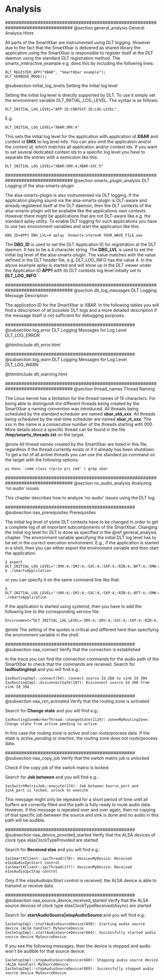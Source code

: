 # Analysis

#################################################################################
@section general_analysis General Analysis Hints

All parts of the SmartXbar are instrumented using DLT logging. However due to the fact that the SmartXbar is delivered as shared library the application using
the SmartXbar is responsible to register itself at the DLT daemon using the standard DLT registration method. The smartx_interactive_example e.g. does this by
including the following lines:

~~~~~~~~~~{.cpp}
DLT_REGISTER_APP("XBAR", "SmartXbar example");
DLT_VERBOSE_MODE();
~~~~~~~~~~

@subsection initial_log_levels Setting the initial log level

Setting the initial log level is directly supported by DLT. To use it simply set the environment variable
DLT\_INITIAL\_LOG\_LEVEL. The syntax is as follows:

    DLT_INITIAL_LOG_LEVEL="APP-ID:CONTEXT-ID:LOG-LEVEL"

E.g.

    DLT_INITIAL_LOG_LEVEL="XBAR:SMX:4"

This sets the initial log level for the application with application id **XBAR** and context id **SMX** to log level info. You can also omit the application and/or the context id, which matches all application and/or context ids. If you want to set several dedicated context ids to a specific log level you have to separate the entries with a semicolon like this:

    DLT_INITIAL_LOG_LEVEL="XBAR:SMX:4;XBAR:SXC:5"


#################################################################################
@section smartx_plugin_analysis DLT Logging of the alsa-smartx-plugin

The alsa-smartx-plugin is also instrumented via DLT logging. If the application playing sound via the alsa-smartx-plugin is DLT-aware and already registered
itself at the DLT daemon, then the DLT contexts of the alsa-smartx-plugin will be available like the applications own contexts. However there might be applications
that are not DLT-aware like e.g. the standard aplay utility. To enable DLT logging for such applications you have to use two environment variables and
start the application like this:

    DBG_ID=APP1 DBG_LVL=4 aplay -Dsmartx:stereo0 YOUR_WAVE_FILE.wav

The **DBG_ID** is used to set the DLT Application ID for registration at the DLT daemon. It has to be a 4 character string.
The **DBG_LVL** is used to set the initial log level of the alsa-smartx-plugin. The value matches with the value defined in the DLT header
file, e.g. DLT_LOG_INFO has the value 4. In the above example aplay is started
and will show up in the DLT viewer under the Application ID **APP1** with its DLT contexts log level initially set to **DLT_LOG_INFO**.

#################################################################################
@section dlt_log_messages DLT Logging Message Description

The application ID for the SmartXbar is *XBAR*. In the following tables you will find a description of all possible DLT logs
and a more detailed description if the message itself is not sufficient for debugging purposes.

################################################
@subsection log_error DLT Logging Messages for Log Level DLT_LOG_ERROR

@htmlinclude dlt_error.html


################################################
@subsection log_warn DLT Logging Messages for Log Level DLT_LOG_WARN

@htmlinclude dlt_warning.html


#################################################################################
@section thread_names Thread Naming

The Linux kernel has a limitation for the thread names of 15 characters. For being able to distinguish the different threads being created by the SmartXbar a naming convention was introduced. All threads being scheduled by the standard scheduler are named
**xbar\_std\_xxx**. All threads being scheduled by the real-time scheduler are named **xbar\_rt\_xxx**. The *xxx* in the name is a consecutive number of the threads starting with 000.
More details about a specific thread can be found in the file <b>/tmp/smartx_threads.txt</b> on the target.

@note All thread names created by the SmartXbar are listed in this file, regardless if the thread currently exists or if it already has been shutdown. To get a list of all active threads you can use the standard ps command on the target with the following options:

    ps Haxo 'comm class rtprio pri cmd' | grep xbar


#################################################################################
@section no_audio_analysis Analyzing 'no audio' issues

This chapter describes how to analyze 'no audio' issues using the DLT log.

################################################
@subsection naa_prerequisites Prerequisites

The initial log level of some DLT contexts have to be changed in order to get a complete log of all important subcomponents of the SmartXbar. Changing the initial log level for DLT is done as specified in the @ref general_analysis chapter. The environment variable specifying the initial DLT log level has to be set in the correct execution environment. E.g., if the application is started in a shell, then you can either export the environment variable and then start the application:

    $ export DLT_INITIAL_LOG_LEVEL=":SMX:4;:SMJ:4;:SXC:4;:SXP:4;:RZN:4;:BFT:4;:SMW:4;:AHD:4;:CFG:4;:ROU:4;:RBM:4;:EVT:4;:MDL:4;:PFW:4"
    $ ./smartxApplication

or you can specify it on the same command line like that:

    $ DLT_INITIAL_LOG_LEVEL=":SMX:4;:SMJ:4;:SXC:4;:SXP:4;:RZN:4;:BFT:4;:SMW:4;:AHD:4;:CFG:4;:ROU:4;:RBM:4;:EVT:4;:MDL:4;:PFW:4" ./smartxApplication

If the application is started using systemd, then you have to add the following line to the corresponding service file:

    Environment=“DLT_INITIAL_LOG_LEVEL=:SMX:4;:SMJ:4;:SXC:4;:SXP:4;:RZN:4;:BFT:4;:SMW:4;:AHD:4;:CFG:4;:ROU:4;:RBM:4;:EVT:4;:MDL:4;:PFW:4“

@note The setting of the quotes is critical and different here than specifying the environment variable in the shell.

################################################
@subsection naa_connect Verify that the connection is established

In the trace you can find the connection commands for the audio path of the SmartXbar to check that the commands are received. Search for **IasRoutingImpl** and you will find e.g.:

    IasRoutingImpl::connect(54): Connect source Id 260 to sink Id 394
    IasRoutingImpl::disconnectSafe(197): Disconnect source Id 260 from sink Id 394

################################################
@subsection naa_rzn_activated Verify that the routing zone is activated

Search for **Change state** and you will find e.g.:

    IasRoutingZoneWorkerThread::changeState(1129): zone=MyRoutingZone: Change state from active pending to active

In this case the routing zone is *active* and can route/process data. If the state is *active_pending* or *inactive*, the routing zone does not route/process data.

################################################
@subsection naa_copy_job Verify that the switch matrix job is unlocked

Check if the copy job of the switch matrix is locked:

Search for **Job between** and you will find e.g.:

    IasSwitchMatrixJob::execute(174): Job between Source_port and Sink_port is locked, unlock to execute

This message might only be repeated for a short period of time until all buffers are correctly filled and the path is fully ready to route audio data. However, if this message is repeated over and over again, then no copying of that specific job between the source and sink is done and no audio in this path will be audible.

################################################
@subsection naa_device_provided_started Verify that the ALSA devices of clock type eIasClockTypeProvided are started

Search for **Received eIas** and you will find e.g.:

    IasSmartXClient::ipcThread(170): device=MyDevice: Received eIasAudioIpcStart control
    IasSmartXClient::ipcThread(177): device=MyDevice: Received eIasAudioIpcStop control

Only if the *eIasAudioIpcStart* control is received, the ALSA device is able to transmit or receive data.

################################################
@subsection naa_source_device_received_started Verify that the ALSA source devices of clock type eIasClockTypeReceived(Async) are started

Search for **startAudioSource|stopAudioSource** and you will find e.g.:

    IasSetupImpl::startAudioSourceDevice(650): Starting audio source device (ALSA handler) MySourceDevice
    IasSetupImpl::startAudioSourceDevice(664): Successfully started audio source device MySourceDevice

If you see the following messages, then the device is stopped and audio won't be audible for that source device:

    IasSetupImpl::stopAudioSourceDevice(680): Stopping audio source device (ALSA handler) MySourceDevice
    IasSetupImpl::stopAudioSourceDevice(689): Successfully stopped audio source device MySourceDevice
